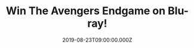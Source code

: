 ---
campaign-uuid: "c-25a4409f-c9b5-424b-98ae-f63628db2768"
type: "Competition"
category: "Entertainment"
date: "2019-08-23T09:00:00.000Z"
end-date: "2019-09-23T23:59:00.000Z"
disable-form: false
is_promoted: false
has_entry_page: true
title: "Win The Avengers Endgame on Blu-ray!"
competition-description: "<p>We have on our hands a copy of the movie everybody’s\
  \ talking about: The Avengers Endgame on Blur-ay and we want you to enjoy it as\
  \ much as we do. That’s why we are giving away a copy of this epic movie to one\
  \ lucky member to win.</p>\n<p>Want to add it to your Avenger's collection? Click\
  \ below for a chance to win.</p>\n"
hero-header: "Win The Avengers Endgame on Blu-ray!"
terms-confirmation: "N/A"
banner-img: "https://assets.expresslyapp.com/asset-28146ab8-fa10-4439-9702-eca5d181f101.jpg"
logo-left-href: "aaa.nme.com"
logo-left-image: "https://assets.expresslyapp.com/asset-4cee41e4-4472-40f5-a058-d9686bb6df00.jpg"
logo-left-title: "NME AAA"
bg-image-hero: "https://assets.expresslyapp.com/asset-44c44fda-ff06-4904-ac7f-c39882d5e142.jpg"
bg-image-first: "https://assets.expresslyapp.com/asset-03d5f4d9-d3b4-4fe1-8591-43def6e5908c.jpg"
section1-content: "<p>The grave course of events set in motion by Thanos that wiped\
  \ out half the universe and fractured the Avengers ranks compels the remaining Avengers\
  \ to take one final stand in Marvel Studios' grand conclusion to twenty-two films,\
  \ \"Avengers: Endgame.”</p>\n<p>How does it sound? We are giving away a copy of\
  \ The Avengers Endgame for you to get stuck into!</p>\n<p>Click below for a chance\
  \ to win.</p>\n"
entry-title: "Win The Avengers Endgame on Blu-ray!"
entry-content: "<p>Enter the draw to win The Avengers Endgame Blu-ray by completing\
  \ the form below before 23:59 on the 23rd of September 2019.</p>\n"
has-winner: false
prize-description: "The Avengers Endgame on Blu-ray"
special-conditions: "Multiple entries are allowed up to one every day.\r\n\r\nThis\
  \ competition is also available on: http://club.expressly.io/competitons/avengers-endgame-bluray-giveaway"
country-restrictions:
- "GB"
---